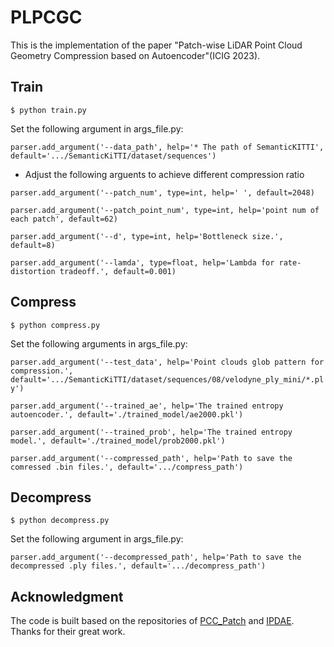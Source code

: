 # PLPCGC

This is the implementation of the paper "Patch-wise LiDAR Point Cloud Geometry Compression based on Autoencoder"(ICIG 2023).

## Train
`$ python train.py `

Set the following argument in args_file.py:

`parser.add_argument('--data_path', help='* The path of SemanticKITTI', default='.../SemanticKiTTI/dataset/sequences')
`
*  Adjust the following arguents to achieve different compression ratio

`parser.add_argument('--patch_num', type=int, help=' ', default=2048)`

`parser.add_argument('--patch_point_num', type=int, help='point num of each patch', default=62)`

`parser.add_argument('--d', type=int, help='Bottleneck size.', default=8)`

`parser.add_argument('--lamda', type=float, help='Lambda for rate-distortion tradeoff.', default=0.001)`

## Compress
`$ python compress.py `

Set the following arguments in args_file.py:


`parser.add_argument('--test_data', help='Point clouds glob pattern for compression.',
                    default='.../SemanticKiTTI/dataset/sequences/08/velodyne_ply_mini/*.ply')
`

`parser.add_argument('--trained_ae', help='The trained entropy autoencoder.', default='./trained_model/ae2000.pkl')
`

`parser.add_argument('--trained_prob', help='The trained entropy model.', default='./trained_model/prob2000.pkl')
`

`parser.add_argument('--compressed_path', help='Path to save the comressed .bin files.', default='.../compress_path')
`

## Decompress

`$ python decompress.py `


Set the following argument in args_file.py:


`parser.add_argument('--decompressed_path', help='Path to save the decompressed .ply files.',
                    default='.../decompress_path')`

## Acknowledgment
The code is built based on the repositories of [PCC_Patch](https://github.com/I2-Multimedia-Lab/PCC_Patch) and  [IPDAE](https://github.com/I2-Multimedia-Lab/IPDAE). 
Thanks for their great work.


